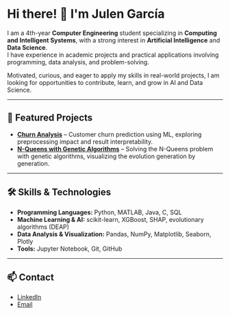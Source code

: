 # Hi there! 👋 I'm Julen García

I am a 4th-year **Computer Engineering** student specializing in **Computing and Intelligent Systems**, with a strong interest in **Artificial Intelligence** and **Data Science**.  
I have experience in academic projects and practical applications involving programming, data analysis, and problem-solving.

Motivated, curious, and eager to apply my skills in real-world projects, I am looking for opportunities to contribute, learn, and grow in AI and Data Science.

---

## 🔭 Featured Projects

- **[Churn Analysis](https://github.com/julengarciaaa/analisis-churn)** – Customer churn prediction using ML, exploring preprocessing impact and result interpretability.  
- **[N-Queens with Genetic Algorithms](https://github.com/julengarciaaa/n-reinas-genetic)** – Solving the N-Queens problem with genetic algorithms, visualizing the evolution generation by generation.  

---

## 🛠 Skills & Technologies

- **Programming Languages:** Python, MATLAB, Java, C, SQL  
- **Machine Learning & AI:** scikit-learn, XGBoost, SHAP, evolutionary algorithms (DEAP)  
- **Data Analysis & Visualization:** Pandas, NumPy, Matplotlib, Seaborn, Plotly  
- **Tools:** Jupyter Notebook, Git, GitHub  

---

## 📫 Contact

- [LinkedIn](https://www.linkedin.com/in/julen-garcia-manterola-6b73a1285/)  
- [Email](mailto:julengarciaaa@gmail.com)  

